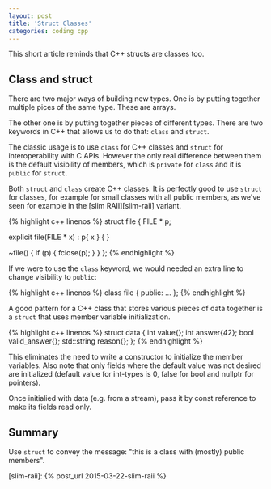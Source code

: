 ```yaml
---
layout: post
title: 'Struct Classes'
categories: coding cpp
---
```


This short article reminds that C++ structs are classes too.


## Class and struct

There are two major ways of building new types. One is by putting together
multiple pices of the same type. These are arrays.

The other one is by putting together pieces of different types. There are two
keywords in C++ that allows us to do that: `class` and `struct`.

The classic usage is to use `class` for C++ classes and `struct` for
interoperability with C APIs. However the only real difference between them is
the default visibility of members, which is `private` for `class` and it is
`public` for `struct`.

Both `struct` and `class` create C++ classes. It is perfectly good to use
`struct` for classes, for example for small classes with all public members, as
we've seen for example in the [slim RAII][slim-raii] variant.

{% highlight c++ linenos %}
struct file
{
  FILE * p;

  explicit file(FILE * x) :
    p{ x }
  {
  }

  ~file()
  {
    if (p)
    {
      fclose(p);
    }
  }
};
{% endhighlight %}

If we were to use the `class` keyword, we would needed an extra line to change
visibility to `public`:

{% highlight c++ linenos %}
class file
{
public:
  ...
};
{% endhighlight %}

A good pattern for a C++ class that stores various pieces of data together is a
`struct` that uses member variable initialization.

{% highlight c++ linenos %}
struct data
{
  int value{};
  int answer{42};
  bool valid_answer{};
  std::string reason{};
};
{% endhighlight %}

This eliminates the need to write a constructor to initialize the member
variables. Also note that only fields where the default value was not desired
are initialized (default value for int-types is 0, false for bool and nullptr
for pointers).

Once initialied with data (e.g. from a stream), pass it by const reference to
make its fields read only.

## Summary

Use `struct` to convey the message: "this is a class with (mostly) public
members".

[slim-raii]:    {% post_url 2015-03-22-slim-raii %}
